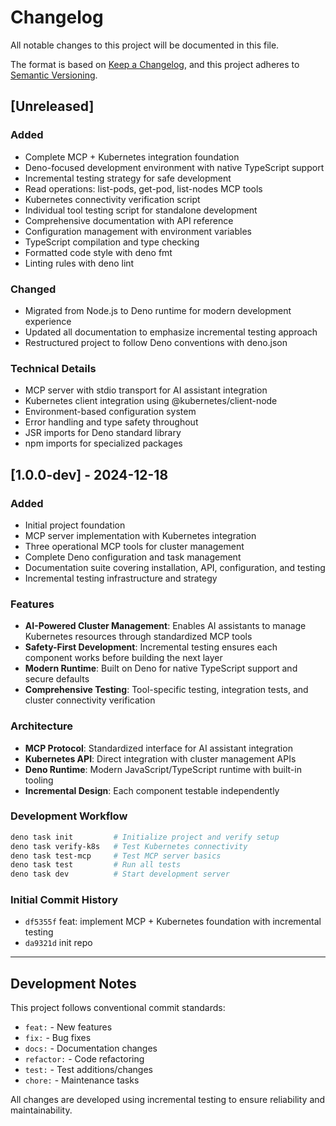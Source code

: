 # Changelog

All notable changes to this project will be documented in this file.

The format is based on [Keep a Changelog](https://keepachangelog.com/en/1.0.0/),
and this project adheres to [Semantic Versioning](https://semver.org/spec/v2.0.0.html).

## [Unreleased]

### Added
- Complete MCP + Kubernetes integration foundation
- Deno-focused development environment with native TypeScript support
- Incremental testing strategy for safe development
- Read operations: list-pods, get-pod, list-nodes MCP tools
- Kubernetes connectivity verification script
- Individual tool testing script for standalone development
- Comprehensive documentation with API reference
- Configuration management with environment variables
- TypeScript compilation and type checking
- Formatted code style with deno fmt
- Linting rules with deno lint

### Changed
- Migrated from Node.js to Deno runtime for modern development experience
- Updated all documentation to emphasize incremental testing approach
- Restructured project to follow Deno conventions with deno.json

### Technical Details
- MCP server with stdio transport for AI assistant integration
- Kubernetes client integration using @kubernetes/client-node
- Environment-based configuration system
- Error handling and type safety throughout
- JSR imports for Deno standard library
- npm imports for specialized packages

## [1.0.0-dev] - 2024-12-18

### Added
- Initial project foundation
- MCP server implementation with Kubernetes integration
- Three operational MCP tools for cluster management
- Complete Deno configuration and task management
- Documentation suite covering installation, API, configuration, and testing
- Incremental testing infrastructure and strategy

### Features
- **AI-Powered Cluster Management**: Enables AI assistants to manage Kubernetes resources through standardized MCP tools
- **Safety-First Development**: Incremental testing ensures each component works before building the next layer
- **Modern Runtime**: Built on Deno for native TypeScript support and secure defaults
- **Comprehensive Testing**: Tool-specific testing, integration tests, and cluster connectivity verification

### Architecture
- **MCP Protocol**: Standardized interface for AI assistant integration
- **Kubernetes API**: Direct integration with cluster management APIs
- **Deno Runtime**: Modern JavaScript/TypeScript runtime with built-in tooling
- **Incremental Design**: Each component testable independently

### Development Workflow
```bash
deno task init         # Initialize project and verify setup
deno task verify-k8s   # Test Kubernetes connectivity
deno task test-mcp     # Test MCP server basics
deno task test         # Run all tests
deno task dev          # Start development server
```

### Initial Commit History
- `df5355f` feat: implement MCP + Kubernetes foundation with incremental testing
- `da9321d` init repo

---

## Development Notes

This project follows conventional commit standards:
- `feat:` - New features
- `fix:` - Bug fixes  
- `docs:` - Documentation changes
- `refactor:` - Code refactoring
- `test:` - Test additions/changes
- `chore:` - Maintenance tasks

All changes are developed using incremental testing to ensure reliability and maintainability.